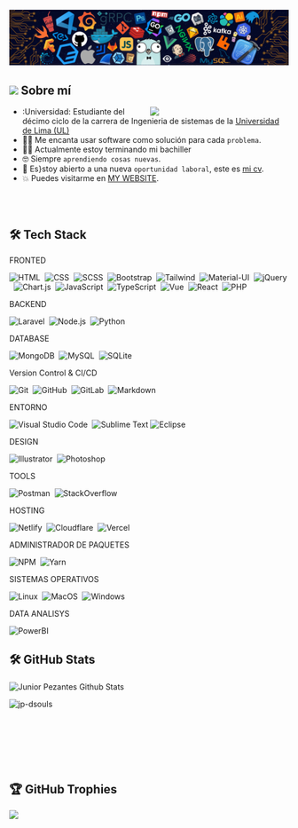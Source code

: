 <p align="center"><img src="https://raw.githubusercontent.com/KevinPatel04/KevinPatel04/master/header.png"></p>

## <picture><img src = "https://github.com/7oSkaaa/7oSkaaa/blob/main/Images/about_me.gif?raw=true" width = 50px></picture> Sobre mí

<picture> <img align="right" src="https://github.com/7oSkaaa/7oSkaaa/blob/main/Images/Right_Side.gif?raw=true" width = 250px></picture>



- :Universidad: Estudiante del décimo ciclo de la carrera de Ingenieria de sistemas de la [Universidad de Lima (UL)](https://www.ulima.edu.pe/)
- :technologist: Me encanta usar software como solución para cada `problema`.
- :student: Actualmente estoy terminando mi bachiller
- :nerd_face: Siempre `aprendiendo cosas nuevas`.
- :thinking: Es}stoy abierto a una nueva `oportunidad laboral`, este es [mi cv]().
- :boom: Puedes visitarme en [MY WEBSITE](https://bryanavalosloaypardo.netlify.app/).
<br>
<br>




## 🛠️ Tech Stack

FRONTED

![HTML](https://img.shields.io/badge/-HTML-05122A?style=flat&logo=HTML5)&nbsp;
![CSS](https://img.shields.io/badge/-CSS-05122A?style=flat&logo=CSS3&logoColor=1572B6)&nbsp;
![SCSS](https://img.shields.io/badge/-SCSS-000?&logo=Sass)&nbsp;
![Bootstrap](https://img.shields.io/badge/-Bootstrap-05122A?style=flat&logo=bootstrap&logoColor=563D7C)&nbsp;
![Tailwind](https://img.shields.io/badge/tailwindcss-0F172A?&logo=tailwindcss)&nbsp;
![Material-UI](https://img.shields.io/badge/-Material--UI-000?&logo=Material-UI)&nbsp;
![jQuery](https://img.shields.io/badge/-jQuery-222222?style=flat&logo=jQuery&logoColor=0769AD)&nbsp;
![Chart.js](https://img.shields.io/badge/-Chart.js-000?&logo=Chart.js)&nbsp;
![JavaScript](https://img.shields.io/badge/-JavaScript-05122A?style=flat&logo=javascript)&nbsp;
![TypeScript](https://img.shields.io/badge/-TypeScript-000?&logo=TypeScript&logoColor=007ACC)&nbsp;
![Vue](https://img.shields.io/badge/-Vue.js-4fc08d?style=flat&logo=vuedotjs&logoColor=white)&nbsp;
![React](https://img.shields.io/badge/-React-05122A?style=flat&logo=react)&nbsp;
![PHP](https://img.shields.io/badge/-PHP-000?&logo=PHP)&nbsp;

BACKEND

![Laravel](https://img.shields.io/badge/Laravel-05122A?style=flat&logo=laravel&logoColor=red)&nbsp;
![Node.js](https://img.shields.io/badge/-Node.js-05122A?style=flat&logo=node.js)&nbsp;
![Python](https://img.shields.io/badge/-Python-05122A?style=flat&logo=python)&nbsp;

DATABASE

![MongoDB](https://img.shields.io/badge/-MongoDB-000?&logo=MongoDB)&nbsp;
![MySQL](https://img.shields.io/badge/-MySQL-000?&logo=MySQL)&nbsp;
![SQLite](https://img.shields.io/badge/-SQLite-000?&logo=SQLite)&nbsp;

Version Control & CI/CD

![Git](https://img.shields.io/badge/-Git-05122A?style=flat&logo=git)&nbsp;
![GitHub](https://img.shields.io/badge/-GitHub-05122A?style=flat&logo=github)&nbsp;
![GitLab](https://img.shields.io/badge/-GitLab-000?&logo=GitLab)&nbsp;
![Markdown](https://img.shields.io/badge/-Markdown-05122A?style=flat&logo=markdown)&nbsp;

ENTORNO

![Visual Studio Code](https://img.shields.io/badge/-Visual%20Studio%20Code-05122A?style=flat&logo=visual-studio-code&logoColor=007ACC)&nbsp;
![Sublime Text](https://img.shields.io/badge/sublime_text-%23575757.svg?&style=for-the-badge&logo=sublime-text&logoColor=important)
![Eclipse](https://img.shields.io/badge/-Eclipse-05122A?style=flat&logo=eclipse-ide&logoColor=2C2255)&nbsp;

DESIGN

![Illustrator](https://img.shields.io/badge/-Illustrator-05122A?style=flat&logo=adobe-illustrator)&nbsp;
![Photoshop](https://img.shields.io/badge/-Photoshop-05122A?style=flat&logo=adobe-photoshop)&nbsp;
<!-- ![Figma](https://img.shields.io/badge/-Photoshop-05122A?style=flat&logo=adobe-photoshop)&nbsp; -->

TOOLS

![Postman](https://img.shields.io/badge/-Postman-000?&logo=Postman)&nbsp;
![StackOverflow](https://img.shields.io/badge/-Stack%20Overflow-FE7A16?logo=stack-overflow&logoColor=white)&nbsp;

HOSTING

![Netlify](https://img.shields.io/badge/netlify-%23000000.svg?style=for-the-badge&logo=netlify&logoColor=#00C7B7)&nbsp;
![Cloudflare](https://img.shields.io/badge/Cloudflare-F38020?style=for-the-badge&logo=Cloudflare&logoColor=white)&nbsp;
![Vercel](https://img.shields.io/badge/vercel-%23000000.svg?style=for-the-badge&logo=vercel&logoColor=white)&nbsp;

ADMINISTRADOR DE PAQUETES

![NPM](https://img.shields.io/badge/NPM-%23000000.svg?style=for-the-badge&logo=npm&logoColor=white)&nbsp;
![Yarn](https://img.shields.io/badge/yarn-%232C8EBB.svg?style=for-the-badge&logo=yarn&logoColor=white)&nbsp;

SISTEMAS OPERATIVOS

![Linux](https://img.shields.io/badge/-Linux-222222?style=flat&logo=linux&logoColor=FCC624)&nbsp;
![MacOS](https://img.shields.io/badge/MacOS-000000?style=flat-square&logo=macOS&logoColor=white)&nbsp;
![Windows](https://img.shields.io/badge/Windows-0078D6?style=for-the-badge&logo=windows&logoColor=white)&nbsp;

DATA ANALISYS

![PowerBI](https://img.shields.io/badge/PowerBI-F2C811?style=flat-square&logo=PowerBI&logoColor=white)&nbsp;


## 🛠️ GitHub Stats

<img align="center" src="https://github-readme-stats.vercel.app/api?username=jp-dsouls&include_all_commits=true&count_private=true&show_icons=true&line_height=30&title_color=CDB4DB&icon_color=CDB4DB&text_color=D3D3D3&bg_color=0A0A0A" alt="Junior Pezantes Github Stats">

<br>

<p><img align="left" src="https://github-readme-stats.vercel.app/api/top-langs?username=jp-dsouls&show_icons=true&theme=dark&locale=en&layout=compact" alt="jp-dsouls" /></p>

<br><br><br><br><br><br><br>

## 🏆 GitHub Trophies
![](https://github-profile-trophy.vercel.app/?username=jp-dsouls&theme=onedark&no-frame=true&no-bg=false&margin-w=4)
